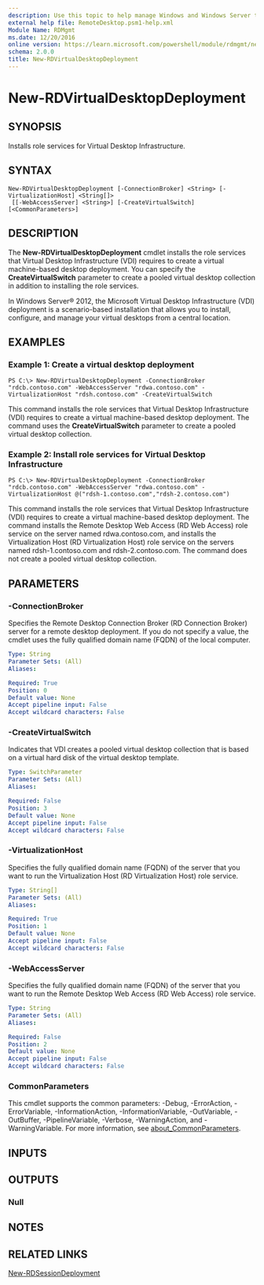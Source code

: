 ```yaml
---
description: Use this topic to help manage Windows and Windows Server technologies with Windows PowerShell.
external help file: RemoteDesktop.psm1-help.xml
Module Name: RDMgmt
ms.date: 12/20/2016
online version: https://learn.microsoft.com/powershell/module/rdmgmt/new-rdvirtualdesktopdeployment?view=windowsserver2025-ps&wt.mc_id=ps-gethelp
schema: 2.0.0
title: New-RDVirtualDesktopDeployment
---
```


# New-RDVirtualDesktopDeployment

## SYNOPSIS
Installs role services for Virtual Desktop Infrastructure.

## SYNTAX

```
New-RDVirtualDesktopDeployment [-ConnectionBroker] <String> [-VirtualizationHost] <String[]>
 [[-WebAccessServer] <String>] [-CreateVirtualSwitch] [<CommonParameters>]
```

## DESCRIPTION
The **New-RDVirtualDesktopDeployment** cmdlet installs the role services that Virtual Desktop Infrastructure (VDI) requires to create a virtual machine-based desktop deployment.
You can specify the **CreateVirtualSwitch** parameter to create a pooled virtual desktop collection in addition to installing the role services.

In Windows Server® 2012, the Microsoft Virtual Desktop Infrastructure (VDI) deployment is a scenario-based installation that allows you to install, configure, and manage your virtual desktops from a central location.

## EXAMPLES

### Example 1: Create a virtual desktop deployment
```
PS C:\> New-RDVirtualDesktopDeployment -ConnectionBroker "rdcb.contoso.com" -WebAccessServer "rdwa.contoso.com" -VirtualizationHost "rdsh.contoso.com" -CreateVirtualSwitch
```

This command installs the role services that Virtual Desktop Infrastructure (VDI) requires to create a virtual machine-based desktop deployment.
The command uses the **CreateVirtualSwitch** parameter to create a pooled virtual desktop collection.

### Example 2: Install role services for Virtual Desktop Infrastructure
```
PS C:\> New-RDVirtualDesktopDeployment -ConnectionBroker "rdcb.contoso.com" -WebAccessServer "rdwa.contoso.com" -VirtualizationHost @("rdsh-1.contoso.com","rdsh-2.contoso.com")
```

This command installs the role services that Virtual Desktop Infrastructure (VDI) requires to create a virtual machine-based desktop deployment.
The command installs the Remote Desktop Web Access (RD Web Access) role service on the server named rdwa.contoso.com, and installs the Virtualization Host (RD Virtualization Host) role service on the servers named rdsh-1.contoso.com and rdsh-2.contoso.com.
The command does not create a pooled virtual desktop collection.

## PARAMETERS

### -ConnectionBroker
Specifies the Remote Desktop Connection Broker (RD Connection Broker) server for a remote desktop deployment.
If you do not specify a value, the cmdlet uses the fully qualified domain name (FQDN) of the local computer.

```yaml
Type: String
Parameter Sets: (All)
Aliases:

Required: True
Position: 0
Default value: None
Accept pipeline input: False
Accept wildcard characters: False
```

### -CreateVirtualSwitch
Indicates that VDI creates a pooled virtual desktop collection that is based on a virtual hard disk of the virtual desktop template.

```yaml
Type: SwitchParameter
Parameter Sets: (All)
Aliases:

Required: False
Position: 3
Default value: None
Accept pipeline input: False
Accept wildcard characters: False
```

### -VirtualizationHost
Specifies the fully qualified domain name (FQDN) of the server that you want to run the Virtualization Host (RD Virtualization Host) role service.

```yaml
Type: String[]
Parameter Sets: (All)
Aliases:

Required: True
Position: 1
Default value: None
Accept pipeline input: False
Accept wildcard characters: False
```

### -WebAccessServer
Specifies the fully qualified domain name (FQDN) of the server that you want to run the Remote Desktop Web Access (RD Web Access) role service.

```yaml
Type: String
Parameter Sets: (All)
Aliases:

Required: False
Position: 2
Default value: None
Accept pipeline input: False
Accept wildcard characters: False
```

### CommonParameters
This cmdlet supports the common parameters: -Debug, -ErrorAction, -ErrorVariable, -InformationAction, -InformationVariable, -OutVariable, -OutBuffer, -PipelineVariable, -Verbose, -WarningAction, and -WarningVariable. For more information, see [about_CommonParameters](https://go.microsoft.com/fwlink/?LinkID=113216).

## INPUTS

## OUTPUTS

### Null

## NOTES

## RELATED LINKS

[New-RDSessionDeployment](./New-RDSessionDeployment.md)

